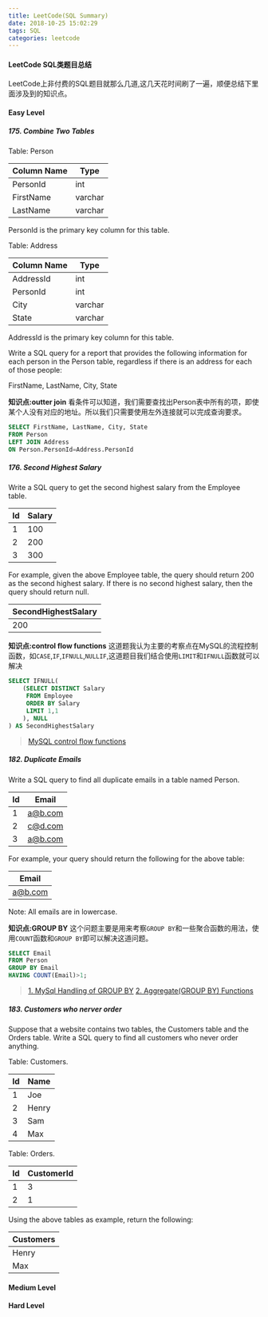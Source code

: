 ```yaml
---
title: LeetCode(SQL Summary)
date: 2018-10-25 15:02:29
tags: SQL
categories: leetcode
---
```


#### LeetCode SQL类题目总结
LeetCode上非付费的SQL题目就那么几道,这几天花时间刷了一遍，顺便总结下里面涉及到的知识点。

<!--more-->

#### Easy Level
##### 175. Combine Two Tables
Table: Person

Column Name | Type
-|-    
PersonId | int
FirstName | varchar
LastName | varchar

PersonId is the primary key column for this table.

Table: Address

| Column Name | Type    |
|-|-|
| AddressId   | int     |
| PersonId    | int     |
| City        | varchar |
| State       | varchar |

AddressId is the primary key column for this table.

Write a SQL query for a report that provides the following information for each person in the Person table, regardless if there is an address for each of those people:

FirstName, LastName, City, State

**知识点:outter join**
看条件可以知道，我们需要查找出Person表中所有的项，即使某个人没有对应的地址。所以我们只需要使用左外连接就可以完成查询要求。
```sql
SELECT FirstName, LastName, City, State 
FROM Person 
LEFT JOIN Address
ON Person.PersonId=Address.PersonId
```

##### 176. Second Highest Salary
Write a SQL query to get the second highest salary from the Employee table.

| Id | Salary |
|-|-|
| 1  | 100    |
| 2  | 200    |
| 3  | 300    |

For example, given the above Employee table, the query should return 200 as the second highest salary. If there is no second highest salary, then the query should return null.

| SecondHighestSalary |
|-|
| 200 |

**知识点:control flow functions**
这道题我认为主要的考察点在MySQL的流程控制函数，如`CASE`,`IF`,`IFNULL`,`NULLIF`,这道题目我们结合使用`LIMIT`和`IFNULL`函数就可以解决
```sql
SELECT IFNULL(
    (SELECT DISTINCT Salary
     FROM Employee
     ORDER BY Salary
     LIMIT 1,1
    ), NULL
) AS SecondHighestSalary
```
> [MySQL control flow functions](https://dev.mysql.com/doc/refman/8.0/en/control-flow-functions.html)

##### 182. Duplicate Emails
Write a SQL query to find all duplicate emails in a table named Person.

| Id | Email   |
-|-
| 1  | a@b.com |
| 2  | c@d.com |
| 3  | a@b.com |

For example, your query should return the following for the above table:

| Email |
|-|
| a@b.com |

Note: All emails are in lowercase.

**知识点:GROUP BY**
这个问题主要是用来考察`GROUP BY`和一些聚合函数的用法，使用`COUNT`函数和`GROUP BY`即可以解决这道问题。

```sql
SELECT Email
FROM Person
GROUP BY Email
HAVING COUNT(Email)>1;
```
> [1. MySql Handling of GROUP BY](https://dev.mysql.com/doc/refman/8.0/en/group-by-functions.html)
[2. Aggregate(GROUP BY) Functions](https://dev.mysql.com/doc/refman/8.0/en/group-by-handling.html)

##### 183. Customers who nerver order

Suppose that a website contains two tables, the Customers table and the Orders table. Write a SQL query to find all customers who never order anything.

Table: Customers.

| Id | Name  |
-|-
| 1  | Joe   |
| 2  | Henry |
| 3  | Sam   |
| 4  | Max   |

Table: Orders.

| Id | CustomerId |
-|-
| 1  | 3          |
| 2  | 1          |

Using the above tables as example, return the following:

| Customers |
|-|
| Henry     |
| Max       |


#### Medium Level

#### Hard Level


